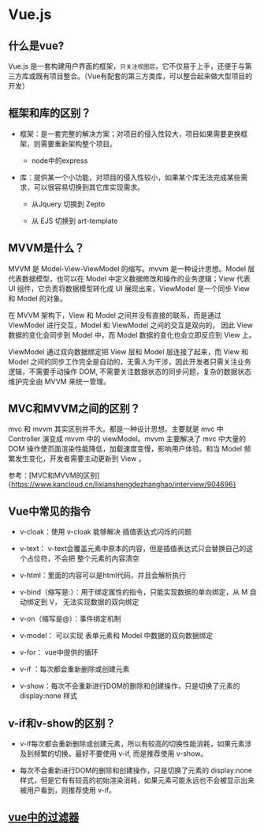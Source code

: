 # Vue.js

## 什么是vue?

Vue.js 是一套构建用户界面的框架，``只关注视图层``，它不仅易于上手，还便于与第三方库或既有项目整合。（Vue有配套的第三方类库，可以整合起来做大型项目的开发）

## 框架和库的区别？

- 框架：是一套完整的解决方案；对项目的侵入性较大，项目如果需要更换框架，则需要重新架构整个项目。

  - node中的express

- 库：提供某一个小功能，对项目的侵入性较小，如果某个库无法完成某些需求，可以很容易切换到其它库实现需求。

  - 从Jquery 切换到 Zepto

  - 从 EJS 切换到 art-template

## MVVM是什么？

MVVM 是 Model-View-ViewModel 的缩写。mvvm 是一种设计思想。Model 层代表数据模型，也可以在 Model 中定义数据修改和操作的业务逻辑；View 代表 UI 组件，它负责将数据模型转化成 UI 展现出来，ViewModel 是一个同步 View 和 Model 的对象。

在 MVVM 架构下，View 和 Model 之间并没有直接的联系，而是通过 ViewModel 进行交互，Model 和 ViewModel 之间的交互是双向的， 因此 View 数据的变化会同步到 Model 中，而 Model 数据的变化也会立即反应到 View 上。

ViewModel 通过双向数据绑定把 View 层和 Model 层连接了起来，而 View 和 Model 之间的同步工作完全是自动的，无需人为干涉，因此开发者只需关注业务逻辑，不需要手动操作 DOM, 不需要关注数据状态的同步问题，复杂的数据状态维护完全由 MVVM 来统一管理。

## MVC和MVVM之间的区别？

mvc 和 mvvm 其实区别并不大。都是一种设计思想。主要就是 mvc 中 Controller 演变成 mvvm 中的 viewModel。mvvm 主要解决了 mvc 中大量的 DOM 操作使页面渲染性能降低，加载速度变慢，影响用户体验。和当 Model 频繁发生变化，开发者需要主动更新到 View 。

参考：[MVC和MVVM的区别]{https://www.kancloud.cn/lixianshengdezhanghao/interview/904696}

## Vue中常见的指令

- v-cloak：使用 v-cloak 能够解决 插值表达式闪烁的问题 

- v-text： v-text会覆盖元素中原本的内容，但是插值表达式只会替换自己的这个占位符，不会把 整个元素的内容清空 

- v-html：里面的内容可以是html代码，并且会解析执行 

- v-bind（缩写是:）：用于绑定属性的指令，只能实现数据的单向绑定，从 M 自动绑定到 V， 无法实现数据的双向绑定 

- v-on（缩写是@）：事件绑定机制   

- v-model： 可以实现 表单元素和 Model 中数据的双向数据绑定  
- v-for： vue中提供的循环

- v-if ：每次都会重新删除或创建元素 

- v-show：每次不会重新进行DOM的删除和创建操作，只是切换了元素的 display:none 样式

## v-if和v-show的区别？

- v-if每次都会重新删除或创建元素，所以有较高的切换性能消耗，如果元素涉及到频繁的切换，最好不要使用 v-if, 而是推荐使用 v-show。

- 每次不会重新进行DOM的删除和创建操作，只是切换了元素的 display:none 样式，但是它有有较高的初始渲染消耗，如果元素可能永远也不会被显示出来被用户看到，则推荐使用 v-if。

## [vue中的过滤器](https://cn.vuejs.org/v2/guide/filters.html)



